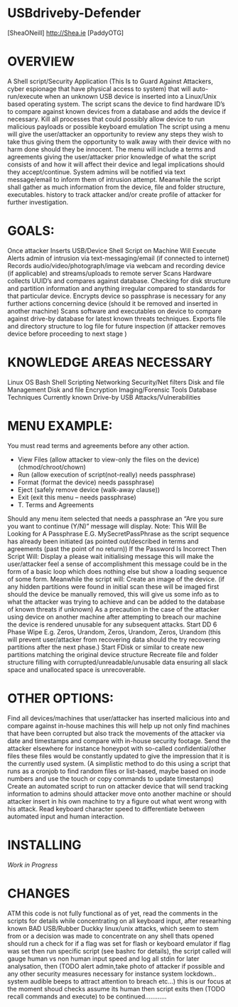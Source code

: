 # USBdriveby-Defender
[SheaONeill] http://Shea.ie [PaddyOTG] 

# OVERVIEW

A Shell script/Security Application (This Is to Guard Against Attackers, cyber espionage that have physical access to system) that will auto-run/execute when an unknown USB device is inserted into a Linux/Unix based operating system. The script scans the device to find hardware ID’s to compare against known devices from a database and adds the device if necessary. Kill all processes that could possibly allow device to run malicious payloads or possible keyboard emulation  The script using a menu will give the user/attacker an opportunity to review any steps they wish to take thus giving them the opportunity to walk away with their device with no harm done should they be innocent. The menu will include a terms and agreements giving the user/attacker prior knowledge of what the script consists of and how it will affect their device and legal implications should they accept/continue. System admins will be notified via text message/email to inform them of intrusion attempt. Meanwhile the script shall gather as much information from the device, file and folder structure, executables. history to track attacker and/or create profile of attacker  for further investigation. 

# GOALS:

Once attacker Inserts USB/Device 
Shell Script on Machine Will Execute
Alerts admin of intrusion via text-messaging/email (if connected to internet)
Records audio/video/photograph/image via webcam and recording device (if applicable) and streams/uploads to remote server
Scans Hardware collects UUID’s and compares against database. Checking for disk structure and partition information and anything irregular compared to standards for that particular device.
Encrypts device so passphrase is necessary for any further actions concerning device (should it be removed and inserted in another machine) 
Scans software and executables on device to compare against drive-by database for latest known threats techniques.
Exports file and directory structure to log file for future inspection (if attacker removes device before proceeding to next stage )

# KNOWLEDGE AREAS NECESSARY

Linux OS
Bash Shell Scripting
Networking Security/Net filters
Disk and file Management
Disk and file Encryption
Imaging/Forensic Tools
Database Techniques
Currently known Drive-by USB Attacks/Vulnerabilities 

# MENU EXAMPLE:

You must read terms and agreements before any other action.
* View Files (allow attacker to view-only the files on the device) (chmod/chroot/chown)
* Run (allow execution of script(not-really) needs passphrase)
* Format (format the device) needs passphrase)
* Eject (safely remove device (walk-away clause))
* Exit (exit this menu – needs passphrase)
* T. Terms and Agreements

Should any menu item selected that needs a passphrase an “Are you sure you want to continue (Y/N)” message will display.  Note: This Will Be Looking for A Passphrase E.G. MySecretPassPhrase as the script sequence has already been initiated (as pointed out/described in terms and agreements (past the point of no return))
If the Password Is Incorrect Then Script Will:
Display a please wait initialising message this will make the user/attacker feel a sense of accomplishment this message could be in the form of a basic loop which does nothing else but show a loading sequence of some form.
Meanwhile the script will: 
Create an image of the device. (if any hidden partitions were found in initial scan these will be imaged first should the device be manually removed, this will give us some info as to what the attacker was trying to achieve and can be added to the database of known threats if unknown)
As a precaution in the case of the attacker using device on another machine after attempting to breach our machine the device is rendered unusable for any subsequent attacks. 
Start DD 6 Phase Wipe E.g. Zeros, Urandom, Zeros, Urandom, Zeros, Urandom (this will prevent user/attacker from recovering data should the try recovering partitions after the next phase.)
Start FDisk or similar  to create new partitions matching the original device structure 
Recreate file and folder structure filling with corrupted/unreadable/unusable data ensuring all slack space and unallocated space is unrecoverable. 


# OTHER OPTIONS:

Find all devices/machines that user/attacker has inserted malicious into and compare against in-house machines this will help up not only find machines that have been corrupted but also track the movements of the attacker via date and timestamps and compare with in-house security footage.
Send the attacker elsewhere for instance honeypot with so-called confidential/other files these files would be constantly updated to give the impression that it is the currently used system. (A simplistic method to do this using a script that runs as a cronjob to find random files or list-based, maybe based on inode numbers and use the touch or copy commands to update timestamps)
Create an automated script to run on attacker device that will send tracking information to admins should attacker move onto another machine or should attacker insert in his own machine to try a figure out what went wrong with his attack.
Read keyboard character speed to differentiate between automated input  and human interaction.   

# INSTALLING

*Work in Progress*

# CHANGES

ATM this code is not fully functional as of yet, read the comments in the scripts for details
while concentrating on all keyboard input, after researhing known  BAD USB/Rubber Duckky linux/unix attacks,
which seem to stem from <alt> <f2> or <ctrl><alt><t> a decision was made to concentrate
on any shell thats opened should run a check for if  a flag was set for flash or keyboard emulator
if flag was set then run specific script  (see bashrc for details), the script called will gauge human vs non human input speed
and log all stdin for later analysation, then (TODO alert admin,take photo of attacker if possible and any other security measures
necessary for instance system lockdown.. system audible beeps to attract attention to breach etc...)
this is our focus at the moment 
shoud checks assume its human  then script exits then (TODO recall commands and execute)
to be continued............
 
